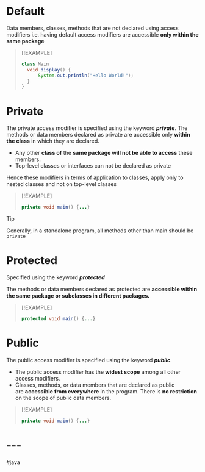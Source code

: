 # Default
Data members, classes, methods that are not declared using access modifiers i.e. having default access modifiers are accessible **only within the same package**

> [!EXAMPLE]
> ```java
> class Main 
> 	void display() { 
> 		System.out.println("Hello World!"); 
> 	} 
> }
> ```

# Private
The private access modifier is specified using the keyword ***private***. The methods or data members declared as private are accessible only **within the class** in which they are declared.

- Any other **class of** the **same package will not be able to access** these members.
- Top-level classes or interfaces can not be declared as private

Hence these modifiers in terms of application to classes, apply only to nested classes and not on top-level classes

> [!EXAMPLE]
> ```java
> private void main() {...}	
> ```

> [!Tip] 
> Generally, in a standalone program, all methods other than main should be `private`

# Protected
Specified using the keyword ***protected***

The methods or data members declared as protected are **accessible within the same package or subclasses in different packages.**

> [!EXAMPLE]
> ```java
> protected void main() {...}	
> ```
# Public
The public access modifier is specified using the keyword ***public***. 

- The public access modifier has the **widest scope** among all other access modifiers.
- Classes, methods, or data members that are declared as public are **accessible from everywhere** in the program. There is **no restriction** on the scope of public data members.

> [!EXAMPLE]
> ```java
> private void main() {...}	
> ```
# ---
#java 